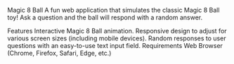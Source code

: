 Magic 8 Ball
  A fun web application that simulates the classic Magic 8 Ball toy! Ask a question and the ball will respond with a random answer.

Features
  Interactive Magic 8 Ball animation.
  Responsive design to adjust for various screen sizes (including mobile devices).
  Random responses to user questions with an easy-to-use text input field.
Requirements
  Web Browser (Chrome, Firefox, Safari, Edge, etc.)
